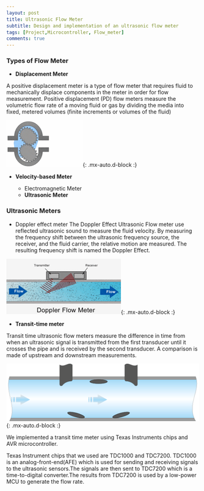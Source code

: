 ```yaml
---
layout: post
title: Ultrasonic Flow Meter 
subtitle: Design and implementation of an ultrasonic flow meter
tags: [Project,Microcontroller, Flow_meter]
comments: true
---
```


### Types of Flow Meter

* **Displacement Meter**

A positive displacement meter is a type of flow meter that requires fluid to mechanically displace components in the meter in order for flow measurement. Positive displacement (PD) flow meters measure the volumetric flow rate of a moving fluid or gas by dividing the media into fixed, metered volumes (finite increments or volumes of the fluid)

![DP_METER](/assets/img/dpmeter.gif){: .mx-auto.d-block :}


* **Velocity-based Meter**

	- Electromagnetic Meter
	- **Ultrasonic Meter**

### Ultrasonic Meters
- Doppler effect meter
The Doppler Effect Ultrasonic Flow meter use reflected ultrasonic sound to measure the fluid velocity. By measuring the frequency shift between the ultrasonic frequency source, the receiver, and the fluid carrier, the relative motion are measured.
The resulting frequency shift is named the Doppler Effect.

![DP_METER](/assets/img/dopmeter.gif){: .mx-auto.d-block :}

- **Transit-time meter**

Transit time ultrasonic flow meters measure the difference in time from when an ultrasonic signal is transmitted from the first transducer until it crosses the pipe and is received by the second transducer. A comparison is made of upstream and downstream measurements.

![DP_METER](/assets/img/ttmeter.gif){: .mx-auto.d-block :}


We implemented a transit time meter using Texas Instruments chips and AVR microcontroller.

Texas Instrument chips that we used are TDC1000 and TDC7200.
TDC1000 is an analog-front-end(AFE) which is used for sending and receiving signals to the ultrasonic sensors.The signals are then sent to TDC7200 which is a time-to-digital converter.The results from TDC7200 is used by a low-power MCU to generate the flow rate.



